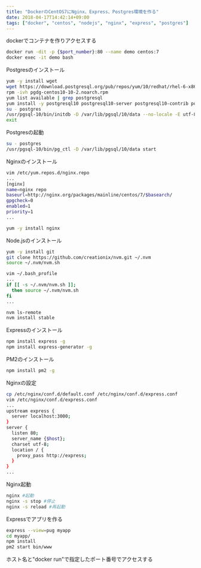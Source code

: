 ```yaml
---
title: "DockerのCentOS7にNginx、Express、Postgres環境を作る"
date: 2018-04-17T14:42:14+09:00
tags: ["docker", "centos", "nodejs", "nginx", "express", "postgres"]
---
```


<!--more-->

dockerでコンテナを作りアクセスする

```bash
docker run -dit -p {$port_number}:80 --name demo centos:7
docker exec -it demo bash
```
Postgresのインストール

``` bash
yum -y install wget
wget https://download.postgresql.org/pub/repos/yum/10/redhat/rhel-6-x86_64/pgdg-centos10-10-2.noarch.rpm
rpm -ivh pgdg-centos10-10-2.noarch.rpm
yum list available | grep postgresql
yum install -y postgresql10 postgresql10-server postgresql10-contrib postgresql10-libs
su - postgres
/usr/pgsql-10/bin/initdb -D /var/lib/pgsql/10/data --no-locale -E utf-8 -k
exit

```

Postgresの起動
```bash
su - postgres
/usr/pgsql-10/bin/pg_ctl -D /var/lib/pgsql/10/data start
```

Nginxのインストール

```bash
vim /etc/yum.repos.d/nginx.repo
...
[nginx]
name=nginx repo
baseurl=http://nginx.org/packages/mainline/centos/7/$basearch/
gpgcheck=0
enabled=1
priority=1
...

yum -y install nginx
```
Node.jsのインストール

```bash
yum -y install git
git clone https://github.com/creationix/nvm.git ~/.nvm
source ~/.nvm/nvm.sh

vim ~/.bash_profile
...
if [[ -s ~/.nvm/nvm.sh ]];
  then source ~/.nvm/nvm.sh
fi
...

nvm ls-remote
nvm install stable
```

Expressのインストール

```bash
npm install express -g
npm install express-generator -g
```

PM2のインストール

```bash
npm install pm2 -g
```

Nginxの設定

```bash
cp /etc/nginx/conf.d/default.conf /etc/nginx/conf.d/express.conf
vim /etc/nginx/conf.d/express.conf
...
upstream express {
  server localhost:3000;
}
server {
  listen 80;
  server_name {$host};
  charset utf-8;
  location / {
    proxy_pass http://express;
  }
}
...
```

Nginx起動

```bash
nginx #起動
nginx -s stop #停止
nginx -s reload #再起動
```

Expressでアプリを作る

```bash
express --view=pug myapp
cd myapp/
npm install
pm2 start bin/www
```

ホスト名と"docker run"で指定したポート番号でアクセスする

